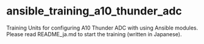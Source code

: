 # ansible_training_a10_thunder_adc
Training Units for configuring A10 Thunder ADC with using Ansible modules.
Please read README_ja.md to start the training (written in Japanese).
